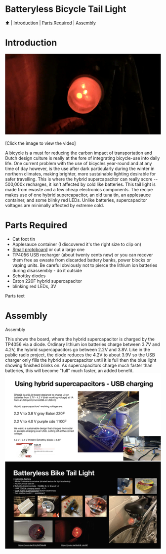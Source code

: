 <!DOCTYPE html>
<h1>Batteryless Bicycle Tail Light</h1>
<p><a href="README.md"> ⬆️</a> | <a href="batterylessbiketaillight.md#Introduction">Introduction</a> | <a href="batterylessbiketaillight.md#partslist">Parts Required</a> | <a href="batterylessbiketaillight.md#assembly">Assembly</a></p>
<h1 id="introduction">Introduction</h1>
<center><a href="https://www.youtube.com/watch?v=6zdH6_dc45E"><img src="taillight.png" width="640"></a></center></br>
[Click the image to view the video]
<p>A bicycle is a must for reducing the carbon impact of transportation and Dutch design culture is really at the fore of integrating bicycle-use into daily life.  One current problem with the use of bicycles year-round and at any time of day however, is the use after dark particularly during the winter in northern climates, making brighter, more sustainable lighting desirable for safer travelling.  This is where the hybrid supercapacitor can really score -- 500,000x recharges, it isn't affected by cold like batteries.  This tail light is made from ewaste and a few cheap electronics components. The recipe makes use of one hybrid supercapacitor, an old tuna tin, an applesauce container, and some blinky red LEDs.  Unlike batteries, supercapacitor voltages are minimally affected by extreme cold.</p>

<h1 id="partslist">Parts Required</h1> 
<ul>
  <li>Cat foot tin</li>
  <li>Applesauce container (I discovered it's the right size to clip on)</li>
  <li><a href="https://www.adafruit.com/product/589">Small protoboard</a> or cut a large one</li>
  <li>TP4056 USB recharger (about twenty cents new) or you can recover them free as ewaste from discarded battery banks, power blocks or vaping units.  Be careful obviously not to pierce the lithium ion batteries during disassembly - do it outside</li>
  <li>Schottky diodes</li>
  <li>Eaton 220F hybrid supercapacitor</li>
  <li>blinking red LEDs, 3V</li>
</ul>
<p>Parts text</p>
<h1 id="assembly">Assembly</h1> 
<p>Assembly</p>
This shows the board, where the hybrid supercapacitor is charged by the TP4056 via a diode.  Ordinary lithium ion batteries charge between 3.7V and 4.2V, the hybrid supercapacitors go between 2.2V and 3.8V.  Like in the public radio project, the diode reduces the 4.2V to about 3.9V so the USB charger only fills the hybrid supercapacitor until it is full then the blue light showing finished blinks on.  As supercapacitors charge much faster than batteries, this will become "full" much faster, an added benefit.
<img src="Hardware_Hacks_for_Batteryless_Energy_Harvesting_Computing_Page_15.jpg" width="1024">

<img src="Hardware_Hacks_for_Batteryless_Energy_Harvesting_Computing_Page_11.jpg" width="1024">
</html>
